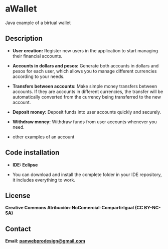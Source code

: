 # aWallet
Java example of a birtual wallet

## Description

- **User creation:** Register new users in the application to start managing their financial accounts.

- **Accounts in dollars and pesos:** Generate both accounts in dollars and pesos for each user, which allows you to manage different currencies according to your needs.

- **Transfers between accounts:** Make simple money transfers between accounts. If they are accounts in different currencies, the transfer will be automatically converted from the currency being transferred to the new account.

- **Deposit money:** Deposit funds into user accounts quickly and securely.

- **Withdraw money:** Withdraw funds from user accounts whenever you need.

- other examples of an account

## Code installation
- **IDE: Eclipse**

- You can download and install the complete folder in your IDE repository, it includes everything to work.

## License

**Creative Commons Atribución-NoComercial-CompartirIgual (CC BY-NC-SA)**

## Contact

**Email: panwebprodesign@gmail.com**
